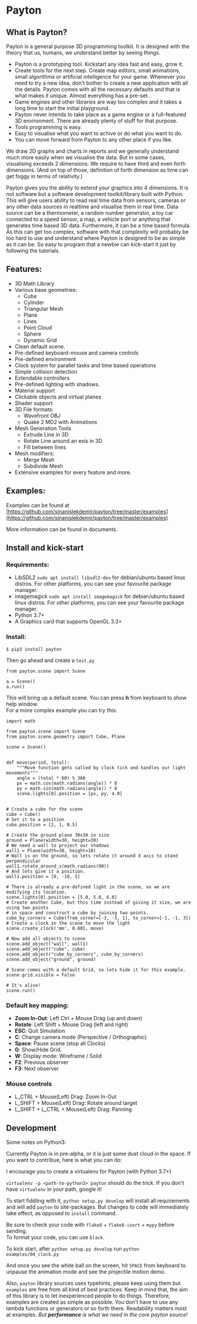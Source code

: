 # Payton

## What is Payton?

Payton is a general purpose 3D programming toolkit. It is designed with the
theory that us, humans, we understand better by seeing things.


* Payton is a prototyping tool. Kickstart any idea fast and easy, grow it.
* Create tools for the next step. Create map editors, small animations, small
  algorithms or artificial intelligence for your game. Whenever you need to
  try a new idea, don't bother to create a new application with all the
  details. Payton comes with all the necessary defaults and that is what makes
  it unique. Almost everything has a pre-set.
* Game engines and other libraries are way too complex and it takes a long time
  to start the initial playground.
* Payton never intends to take place as a game engine or a full-featured 3D
  environment. There are already plenty of stuff for that purpose.
* Tools programming is easy.
* Easy to visualise what you want to achive or do what you want to do.
* You can move forward from Payton to any other place if you like.


We draw 2D graphs and charts in reports and we generally understand much more
easily when we visualise the data. But in some cases, visualising exceeds 2
dimensions. We require to have third and even forth dimensions. (And on top of
those, definition of forth dimension as time can get foggy in terms of
relativity.)

Payton gives you the ability to extend your graphics into 4 dimensions. It is not
software but a software development toolkit/library built with Python.
This will give users ability to read real time data from sensors, cameras or
any other data sources in realtime and visualise them in real time. Data source
can be a thermometer, a random number generator, a toy car connected to a speed
sensor, a map, a vehicle port or anything that generates time based 3D data.
Furthermore, it can be a time based formula. As this can get too complex,
software with that complexity will probably be too hard to use and understand
where Payton is designed to be as simple as it can be. So easy to program that
a newbie can kick-start it just by following the tutorials.

## Features:

* 3D Math Library
* Various base geometries:
  * Cube
  * Cylinder
  * Triangular Mesh
  * Plane
  * Lines
  * Point Cloud
  * Sphere
  * Dynamic Grid
* Clean default scene.
* Pre-defined keyboard-mouse and camera controls
* Pre-defined environment
* Clock system for parallel tasks and time based operations
* Simple collision detection
* Extendable controllers
* Pre-defined lighting with shadows.
* Material support
* Clickable objects and virtual planes
* Shader support
* 3D File formats:
  * Wavefront OBJ
  * Quake 2 MD2 with Animations
* Mesh Generation Tools
  * Extrude Line in 3D
  * Rotate Line around an exis in 3D
  * Fill between lines
* Mesh modifiers:
  * Merge Mesh
  * Subdivide Mesh
* Extensive examples for every feature and more.


## Examples:

Examples can be found at [https://github.com/sinanislekdemir/payton/tree/master/examples](https://github.com/sinanislekdemir/payton/tree/master/examples)

More information can be found in documents.

## Install and kick-start

### Requirements:

- LibSDL2 `sudo apt install libsdl2-dev` for debian/ubuntu based linux distros. For other platforms, you can see your favourite package manager.
- imagemagick `sudo apt install imagemagick` for debian/ubuntu based linux distros. For other platforms, you can see your favourite package manager.
- Python 3.7+
- A Graphics card that supports OpenGL 3.3+

### Install:

    $ pip3 install payton

Then go ahead and create a `test.py`

    from payton.scene import Scene
    
    a = Scene()
    a.run()

This will bring up a default scene. You can press **h** from keyboard to show help window.  
For a more complex example you can try this:

    import math

    from payton.scene import Scene
    from payton.scene.geometry import Cube, Plane

    scene = Scene()


    def move(period, total):
        """Move function gets called by clock tick and handles our light movements"""
        angle = (total * 60) % 360
        px = math.cos(math.radians(angle)) * 8
        py = math.sin(math.radians(angle)) * 8
        scene.lights[0].position = [px, py, 4.0]


    # Create a cube for the scene
    cube = Cube()
    # Set it to a position
    cube.position = [2, 1, 0.5]

    # Create the ground plane 30x30 in size
    ground = Plane(width=30, height=30)
    # We need a wall to project our shadows
    wall1 = Plane(width=30, height=10)
    # Wall is on the ground, so lets rotate it around X axis to stand perpendicular
    wall1.rotate_around_x(math.radians(90))
    # And lets give it a position.
    wall1.position = [0, -10, 5]

    # There is already a pre-defined light in the scene, so we are modifying its location.
    scene.lights[0].position = [5.0, 5.0, 6.0]
    # Create another Cube, but this time instead of giving it size, we are using two points
    # in space and construct a cube by joining two points.
    cube_by_corners = Cube(from_corner=[-3, -3, 1], to_corner=[-1, -1, 3])
    # Create a clock in the scene to move the light
    scene.create_clock('mm', 0.001, move)

    # Now add all objects to scene
    scene.add_object("wall", wall1)
    scene.add_object("cube", cube)
    scene.add_object("cube_by_corners", cube_by_corners)
    scene.add_object("ground", ground)

    # Scene comes with a default Grid, so lets hide it for this example.
    scene.grid.visible = False

    # It's alive!
    scene.run()


### Default key mapping:

- **Zoom In-Out**: Left Ctrl + Mouse Drag (up and down)
- **Rotate**: Left Shift + Mouse Drag (left and right)
- **ESC**: Quit Simulation
- **C**: Change camera mode (Perspective / Orthographic)
- **Space**: Pause scene (stop all Clocks)
- **G**: Show/Hide Grid.
- **W**: Display mode: Wireframe / Solid
- **F2**: Previous observer
- **F3**: Next observer

### Mouse controls
- L_CTRL + Mouse(Left) Drag: Zoom In-Out
- L_SHIFT + Mouse(Left) Drag: Rotate around target
- L_SHIFT + L_CTRL + Mouse(Left) Drag: Panning

## Development

Some notes on Python3:

Currently Payton is in pre-alpha, or it is just some dust cloud in the space.
If you want to contribue, here is what you can do:

I encourage you to create a virtualenv for Payton (with Python 3.7+)

`virtualenv -p <path-to-python3> payton` should do the trick. If you don't have
`virtualenv` in your path, google it!

To start fiddling with it, `python setup.py develop` will install all
requirements and will add `payton` to site-packages. But changes to code will
immediately take effect, as opposed to `install` command.

Be sure to check your code with `flake8` + `flake8-isort` + `mypy` before sending.  
To format your code, you can use `black`.

To kick start, after `python setup.py develop` run `python examples/04_clock.py`

And once you see the white ball on the screen, hit `SPACE` from keyboard to unpause
the animation mode and see the projectile motion demo.

Also, `payton` library sources uses typehints, please keep using them but `examples` are free from all kind of best practices. Keep in mind that, the aim of this library is to let inexperienced people to do things. Therefore, examples are created as simple as possible. You don't have to use any lambda functions or generators or so forth there. Readability matters most at examples. _But **performance** is what we need in the core payton source!_  
